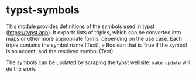 # typst-symbols

This module provides definitions of the symbols used in typst
(<https://typst.app>).  It exports lists of triples, which can
be converted into maps or other more appropriate forms,
depending on the use case.  Each triple contains the symbol
name (Text), a Boolean that is True if the symbol is an accent,
and the resolved symbol (Text).

The symbols can be updated by scraping the typst website:
`make update` will do the work.

